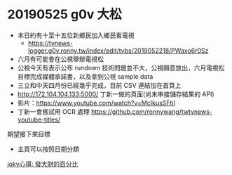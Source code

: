 20190525 g0v 大松
==================

* 本日約有十至十五位新鄉民加入鄉民看電視
    * https://tvnews-logger.g0v.ronny.tw/index/edit/tvbs/2019052218/PWaxo6r0Sz
* 六月有可能會在公視舉辦電視松
* 公視今天有表示公布 rundown 技術問題並不大，公視願意放出，六月電視松目標完成媒體承諾書，以及拿到公視 sample data
* 三立和中天四月份已經幾乎完成，目前 CSV 連結加在首頁上
* http://172.104.104.133:5000/ 丁新一做的頁面(尚未串接儲存結果的 API)
* 影片：https://www.youtube.com/watch?v=McIkusSFtjI
* 丁新一會嘗試用 OCR 處理 https://github.com/ronnywang/twtvnews-youtube-titles/

期望接下來目標
* 主頁可以按照日期分類

[joky心得: 發大財的百分比](http://jokypencilpuzzlesworld.blogspot.com/2019/05/0933.html)